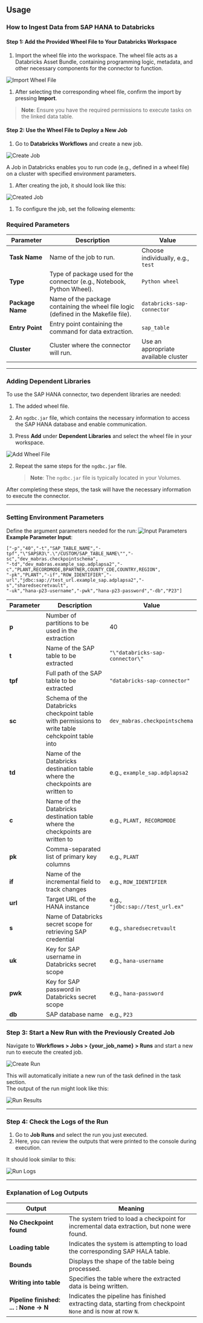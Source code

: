 ## Usage

### How to Ingest Data from SAP HANA to Databricks

#### Step 1: Add the Provided Wheel File to Your Databricks Workspace

1. Import the wheel file into the workspace. The wheel file acts as a Databricks Asset Bundle, containing programming logic, metadata, and other necessary components for the connector to function.

  ![Import Wheel File](./images/import_wheel.png)

1. After selecting the corresponding wheel file, confirm the import by pressing **Import**.

> **Note**: Ensure you have the required permissions to execute tasks on the linked data table.

#### Step 2: Use the Wheel File to Deploy a New Job

1. Go to **Databricks Workflows** and create a new job.

  ![Create Job](./images/create_task.png)

   A Job in Databricks enables you to run code (e.g., defined in a wheel file) on a cluster with specified environment parameters.

1. After creating the job, it should look like this:

![Created Job](./images/created_job.png)

1. To configure the job, set the following elements:

### Required Parameters

| **Parameter**     | **Description**                                                                           | **Value**                          |
|-------------------|-------------------------------------------------------------------------------------------|------------------------------------|
| **Task Name**     | Name of the job to run.                                                                   | Choose individually, e.g., `test` |
| **Type**          | Type of package used for the connector (e.g., Notebook, Python Wheel).                    | `Python wheel`                     |
| **Package Name**  | Name of the package containing the wheel file logic (defined in the Makefile file).        | `databricks-sap-connector`         |
| **Entry Point**   | Entry point containing the command for data extraction.                                   | `sap_table`                        |
| **Cluster**       | Cluster where the connector will run.                                                     | Use an appropriate available cluster |

---

### Adding Dependent Libraries

To use the SAP HANA connector, two dependent libraries are needed:
1. The added wheel file.
2. An `ngdbc.jar` file, which contains the necessary information to access the SAP HANA database and enable communication.

1. Press **Add** under **Dependent Libraries** and select the wheel file in your workspace.

![Add Wheel File](./images/add_wheel_as_dl.png)

2. Repeat the same steps for the `ngdbc.jar` file. 
   > **Note**: The `ngdbc.jar` file is typically located in your Volumes.

After completing these steps, the task will have the necessary information to execute the connector.

---

### Setting Environment Parameters

Define the argument parameters needed for the run:
![Input Parameters](./images/parameter_input.png)
**Example Parameter Input**:
```
["-p","40","-t","SAP_TABLE_NAME","-tpf","\"SAPSR3\".\"/CUSTOM/SAP_TABLE_NAME\"","-sc","dev_mabras.checkpointschema",
"-td","dev_mabras.example_sap.adplapsa2","-c","PLANT,RECORDMODE,BPARTNER,COUNTY_CDE,COUNTRY,REGION",
"-pk","PLANT","-if","ROW_IDENTIFIER","-url","jdbc:sap://test_url.example_sap.adplapsa2","-s","sharedsecretvault",
"-uk","hana-p23-username","-pwk","hana-p23-password","-db","P23"]
```

| **Parameter** | **Description**                                                                                 | **Value**                        |
|---------------|-------------------------------------------------------------------------------------------------|----------------------------------|
| **p**         | Number of partitions to be used in the extraction                                               | 40                               |
| **t**         | Name of the SAP table to be extracted                                                           | `"\"databricks-sap-connector\"`  |
| **tpf**       | Full path of the SAP table to be extracted                                                      | `"databricks-sap-connector"`     |
| **sc**        | Schema of the Databricks checkpoint table with permissions to write table cehckpoint table into | `dev_mabras.checkpointschema`    |
| **td**        | Name of the Databricks destination table where the checkpoints are written to                   | e.g., `example_sap.adplapsa2`    |
| **c**         | Name of the Databricks destination table where the checkpoints are written to                   | e.g., `PLANT, RECORDMODE`        |
| **pk**        | Comma-separated list of primary key columns                                                     | e.g., `PLANT`                    |
| **if**        | Name of the incremental field to track changes                                                  | e.g., `ROW_IDENTIFIER`           |
| **url**       | Target URL of the HANA instance                                                                 | e.g., `"jdbc:sap://test_url.ex"` |
| **s**         | Name of Databricks secret scope for retrieving SAP credential                                   | e.g., `sharedsecretvault`        |
| **uk**        | Key for SAP username in Databricks secret scope                                                 | e.g., `hana-username`            |
| **pwk**       | Key for SAP password in Databricks secret scope                                                 | e.g., `hana-password`            |
| **db**        | SAP database name                                                                               | e.g., `P23`                      |


### Step 3: Start a New Run with the Previously Created Job

Navigate to **Workflows > Jobs > {your_job_name} > Runs** and start a new run to execute the created job.

![Create Run](./images/create_run.png "Create a new run")

This will automatically initiate a new run of the task defined in the task section.  
The output of the run might look like this:

![Run Results](./images/runs_results.png "Show run results")

---

### Step 4: Check the Logs of the Run

1. Go to **Job Runs** and select the run you just executed.  
2. Here, you can review the outputs that were printed to the console during execution.  

It should look similar to this:  

![Run Logs](./images/test_run_output.png "Run logs")

---

### Explanation of Log Outputs

| Output                                  | Meaning                                                                 |
|-----------------------------------------|-------------------------------------------------------------------------|
| **No Checkpoint found**                 | The system tried to load a checkpoint for incremental data extraction, but none were found. |
| **Loading table**                       | Indicates the system is attempting to load the corresponding SAP HALA table. |
| **Bounds**                              | Displays the shape of the table being processed.                       |
| **Writing into table**                  | Specifies the table where the extracted data is being written.         |
| **Pipeline finished: ... : None -> N**  | Indicates the pipeline has finished extracting data, starting from checkpoint `None` and is now at row `N`. |








